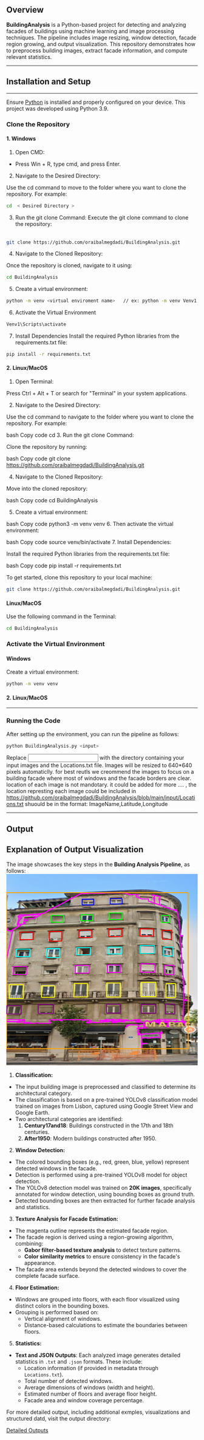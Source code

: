 ## Overview

**BuildingAnalysis** is a Python-based project for detecting and analyzing facades of buildings using machine learning and image processing techniques. The pipeline includes image resizing, window detection, facade region growing, and output visualization. This repository demonstrates how to preprocess building images, extract facade information, and compute relevant statistics.

---

## Installation and Setup
---

Ensure [Python](https://www.python.org/) is installed and properly configured on your device. This project was developed using Python 3.9.

### Clone the Repository
#### 1. Windows

1. Open CMD:

- Press Win + R, type cmd, and press Enter.

2. Navigate to the Desired Directory:


Use the cd command to move to the folder where you want to clone the repository. For example:
```bash
cd  < Desired Directory > 
```
3. Run the git clone Command:
Execute the git clone command to clone the repository:
```bash

git clone https://github.com/oraibalmegdadi/BuildingAnalysis.git
```

4. Navigate to the Cloned Repository:

Once the repository is cloned, navigate to it using:
```bash
cd BuildingAnalysis
```

5.  Create a virtual environment:
```bash
python -m venv <virtual enviroment name>   // ex: python -m venv Venv1
```
6. Activate the Virtual Environment
```bash
Venv1\Scripts\activate
```



7. Install Dependencies
Install the required Python libraries from the requirements.txt file:

```bash
pip install -r requirements.txt
```


#### 2. Linux/MacOS


1. Open Terminal:

Press Ctrl + Alt + T or search for "Terminal" in your system applications.

2. Navigate to the Desired Directory:

Use the cd command to navigate to the folder where you want to clone the repository. For example:

bash
Copy code
cd <Desired Directory>
3. Run the git clone Command:

Clone the repository by running:

bash
Copy code
git clone https://github.com/oraibalmegdadi/BuildingAnalysis.git

4. Navigate to the Cloned Repository:

Move into the cloned repository:

bash
Copy code
cd BuildingAnalysis

5. Create a virtual environment:

bash
Copy code
python3 -m venv venv
6. Then activate the virtual environment:

bash
Copy code
source venv/bin/activate
7. Install Dependencies:

Install the required Python libraries from the requirements.txt file:

bash
Copy code
pip install -r requirements.txt





To get started, clone this repository to your local machine:

```bash
git clone https://github.com/oraibalmegdadi/BuildingAnalysis.git 
```


#### Linux/MacOS
Use the following command in the Terminal:

```bash
cd BuildingAnalysis
```

### Activate the Virtual Environment

#### Windows

Create a virtual environment:
```bash
python -m venv venv
```

#### 2. Linux/MacOS

---

### Running the Code
After setting up the environment, you can run the pipeline as follows:

```bash
python BuildingAnalysis.py <input>
```
Replace <input> with the directory containing your input images and the Locations.txt file.
Images will be resized to 640*640 pixels automaticlly. for best reutls we creommend  the images to focus on a building facade where most of windows and the facade borders are clear. 
location of each image is not mandotary. it could be added for more .... , the location represting each image could be included in  https://github.com/oraibalmegdadi/BuildingAnalysis/blob/main/input/Locations.txt   shuould be in the format: ImageName,Latitude,Longitude

---

## Output



## Explanation of Output Visualization

The image showcases the key steps in the **Building Analysis Pipeline**, as follows:
![Example Output](https://github.com/oraibalmegdadi/BuildingAnalysis/blob/main/output/facade_data/Untitled3_visualization.png)

1. **Classification:**
- The input building image is preprocessed and classified to determine its architectural category.
- The classification is based on a pre-trained YOLOv8 classification model trained on images from Lisbon, captured using Google Street View and Google Earth.
- Two architectural categories are identified:
  1. **Century17and18**: Buildings constructed in the 17th and 18th centuries.
  2. **After1950**: Modern buildings constructed after 1950.

2. **Window Detection:**
- The colored bounding boxes (e.g., red, green, blue, yellow) represent detected windows in the facade.
- Detection is performed using a pre-trained YOLOv8 model for object detection.
- The YOLOv8 detection model was trained on **20K images**, specifically annotated for window detection, using bounding boxes as ground truth.
- Detected bounding boxes are then extracted for further facade analysis and statistics.

3. **Texture Analysis for Facade Estimation:**
- The magenta outline represents the estimated facade region.
- The facade region is derived using a region-growing algorithm, combining:
  - **Gabor filter-based texture analysis** to detect texture patterns.
  - **Color similarity metrics** to ensure consistency in the facade's appearance.
- The facade area extends beyond the detected windows to cover the complete facade surface.

4. **Floor Estimation:**
- Windows are grouped into floors, with each floor visualized using distinct colors in the bounding boxes.
- Grouping is performed based on:
  - Vertical alignment of windows.
  - Distance-based calculations to estimate the boundaries between floors.

5. **Statistics:**
- **Text and JSON Outputs**: Each analyzed image generates detailed statistics in `.txt` and `.json` formats. These include:
  - Location information (if provided in metadata through `Locations.txt`).
  - Total number of detected windows.
  - Average dimensions of windows (width and height).
  - Estimated number of floors and average floor height.
  - Facade area and window coverage percentage.


For more detailed output, including additional exmples, visualizations and structured datd, visit the output directory:

[Detailed Outputs](https://github.com/oraibalmegdadi/BuildingAnalysis/tree/main/output)

